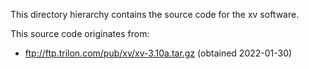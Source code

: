This directory hierarchy contains the source code for the xv software.

This source code originates from:

  - <ftp://ftp.trilon.com/pub/xv/xv-3.10a.tar.gz>
    (obtained 2022-01-30)
